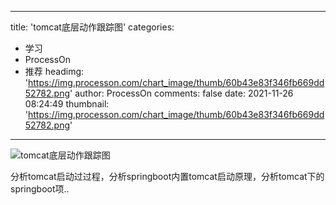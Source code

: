 
---
title: 'tomcat底层动作跟踪图'
categories: 
 - 学习
 - ProcessOn
 - 推荐
headimg: 'https://img.processon.com/chart_image/thumb/60b43e83f346fb669dd52782.png'
author: ProcessOn
comments: false
date: 2021-11-26 08:24:49
thumbnail: 'https://img.processon.com/chart_image/thumb/60b43e83f346fb669dd52782.png'
---

<div>   
<img class="thumb" alt="tomcat底层动作跟踪图" src="https://img.processon.com/chart_image/thumb/60b43e83f346fb669dd52782.png" referrerpolicy="no-referrer">
<p>分析tomcat启动过过程，分析springboot内置tomcat启动原理，分析tomcat下的springboot项..</p>  
</div>
            